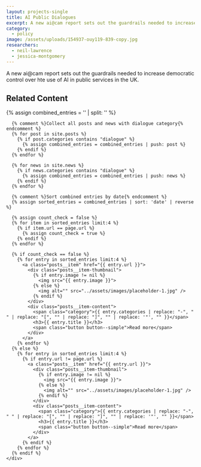 ```yaml
---
layout: projects-single
title: AI Public Dialogues
excerpt: A new ai@cam report sets out the guardrails needed to increase democratic control over hte use of AI in public services in the UK.
category:
  - policy
image: /assets/uploads/154937-ouy119-839-copy.jpg
researchers:
  - neil-lawrence
  - jessica-montgomery
---
```


A new ai@cam report sets out the guardrails needed to increase democratic control over hte use of AI in public services in the UK.

<section class="block block--bg-pink block__posts">
  <div class="container">
    <div class="posts__intro">
      <h2 class="section-heading section-heading--left">Related Content</h2>
    </div>
    <div class="posts__grid">
      {% assign combined_entries = '' | split: '' %}
      
      {% comment %}Collect all posts and news with dialogue category{% endcomment %}
      {% for post in site.posts %}
        {% if post.categories contains "dialogue" %}
          {% assign combined_entries = combined_entries | push: post %}
        {% endif %}
      {% endfor %}
      
      {% for news in site.news %}
        {% if news.categories contains "dialogue" %}
          {% assign combined_entries = combined_entries | push: news %}
        {% endif %}
      {% endfor %}
      
      {% comment %}Sort combined entries by date{% endcomment %}
      {% assign sorted_entries = combined_entries | sort: 'date' | reverse %}
      
      {% assign count_check = false %}
      {% for item in sorted_entries limit:4 %}
        {% if item.url == page.url %}
          {% assign count_check = true %}
        {% endif %}
      {% endfor %}
      
      {% if count_check == false %}
        {% for entry in sorted_entries limit:4 %}
          <a class="posts__item" href="{{ entry.url }}">
            <div class="posts__item-thumbnail">
              {% if entry.image != nil %}
                <img src="{{ entry.image }}">
              {% else %}
                <img alt="" src="../assets/images/placeholder-1.jpg" />
              {% endif %}
            </div>
            <div class="posts__item-content">
              <span class="category">{{ entry.categories | replace: "-", " " | replace: "[", "" | replace: "]", "" | replace: '"', "" }}</span>
              <h3>{{ entry.title }}</h3>
              <span class="button button--simple">Read more</span>
            </div>
          </a>
        {% endfor %}
      {% else %}
        {% for entry in sorted_entries limit:4 %}
          {% if entry.url != page.url %}
            <a class="posts__item" href="{{ entry.url }}">
              <div class="posts__item-thumbnail">
                {% if entry.image != nil %}
                  <img src="{{ entry.image }}">
                {% else %}
                  <img alt="" src="../assets/images/placeholder-1.jpg" />
                {% endif %}
              </div>
              <div class="posts__item-content">
                <span class="category">{{ entry.categories | replace: "-", " " | replace: "[", "" | replace: "]", "" | replace: '"', "" }}</span>
                <h3>{{ entry.title }}</h3>
                <span class="button button--simple">Read more</span>
              </div>
            </a>
          {% endif %}
        {% endfor %}
      {% endif %}
    </div>
  </div>
</section>

